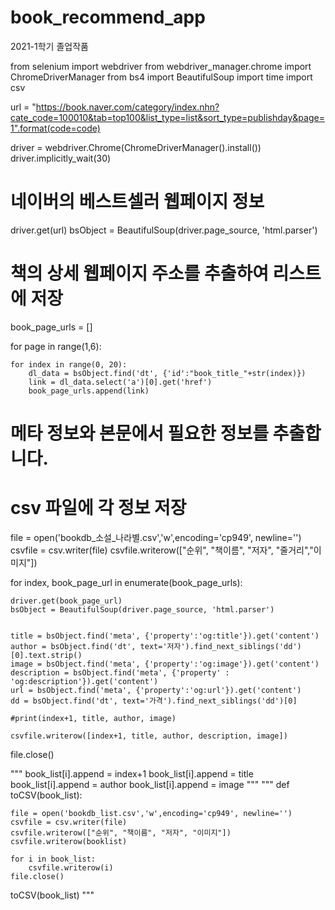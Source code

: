# book_recommend_app
2021-1학기 졸업작품

from selenium import webdriver
from webdriver_manager.chrome import ChromeDriverManager
from bs4 import BeautifulSoup
import time
import csv


url = "https://book.naver.com/category/index.nhn?cate_code=100010&tab=top100&list_type=list&sort_type=publishday&page=1".format(code=code)

driver = webdriver.Chrome(ChromeDriverManager().install())
driver.implicitly_wait(30)


# 네이버의 베스트셀러 웹페이지 정보
driver.get(url)
bsObject = BeautifulSoup(driver.page_source, 'html.parser')



# 책의 상세 웹페이지 주소를 추출하여 리스트에 저장
book_page_urls = []

for page in range(1,6):
    

    for index in range(0, 20):
        dl_data = bsObject.find('dt', {'id':"book_title_"+str(index)})
        link = dl_data.select('a')[0].get('href')
        book_page_urls.append(link)

# 메타 정보와 본문에서 필요한 정보를 추출합니다.
# csv 파일에 각 정보 저장
file = open('bookdb_소설_나라별.csv','w',encoding='cp949', newline='')
csvfile = csv.writer(file)
csvfile.writerow(["순위", "책이름", "저자", "줄거리","이미지"])

for index, book_page_url in enumerate(book_page_urls):
    
    driver.get(book_page_url)
    bsObject = BeautifulSoup(driver.page_source, 'html.parser')


    title = bsObject.find('meta', {'property':'og:title'}).get('content')
    author = bsObject.find('dt', text='저자').find_next_siblings('dd')[0].text.strip()
    image = bsObject.find('meta', {'property':'og:image'}).get('content')
    description = bsObject.find('meta', {'property' : 'og:description'}).get('content')
    url = bsObject.find('meta', {'property':'og:url'}).get('content')
    dd = bsObject.find('dt', text='가격').find_next_siblings('dd')[0]

    #print(index+1, title, author, image)
    
    csvfile.writerow([index+1, title, author, description, image])

file.close()
    




    
"""
    book_list[i].append = index+1
    book_list[i].append = title
    book_list[i].append = author
    book_list[i].append = image
    """
"""
def toCSV(book_list):

    file = open('bookdb_list.csv','w',encoding='cp949', newline='')
    csvfile = csv.writer(file)
    csvfile.writerow(["순위", "책이름", "저자", "이미지"])
    csvfile.writerow(booklist)

    for i in book_list:    
        csvfile.writerow(i)
    file.close()

toCSV(book_list)
"""

